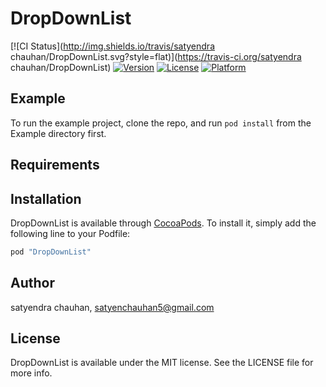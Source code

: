# DropDownList

[![CI Status](http://img.shields.io/travis/satyendra chauhan/DropDownList.svg?style=flat)](https://travis-ci.org/satyendra chauhan/DropDownList)
[![Version](https://img.shields.io/cocoapods/v/DropDownList.svg?style=flat)](http://cocoapods.org/pods/DropDownList)
[![License](https://img.shields.io/cocoapods/l/DropDownList.svg?style=flat)](http://cocoapods.org/pods/DropDownList)
[![Platform](https://img.shields.io/cocoapods/p/DropDownList.svg?style=flat)](http://cocoapods.org/pods/DropDownList)

## Example

To run the example project, clone the repo, and run `pod install` from the Example directory first.

## Requirements

## Installation

DropDownList is available through [CocoaPods](http://cocoapods.org). To install
it, simply add the following line to your Podfile:

```ruby
pod "DropDownList"
```

## Author

satyendra chauhan, satyenchauhan5@gmail.com

## License

DropDownList is available under the MIT license. See the LICENSE file for more info.
